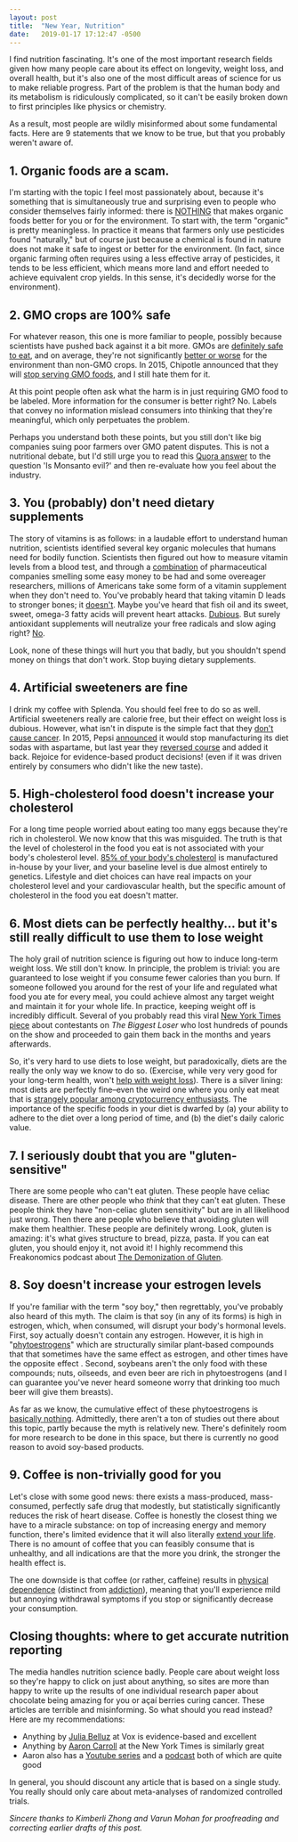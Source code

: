 ```yaml
---
layout: post
title:  "New Year, Nutrition"
date:   2019-01-17 17:12:47 -0500
---
```


I find nutrition fascinating. It's one of the most important research fields given how many people care about its effect on longevity, weight loss, and overall health, but it's also one of the most difficult areas of science for us to make reliable progress. Part of the problem is that the human body and its metabolism is ridiculously complicated, so it can't be easily broken down to first principles like physics or chemistry.

As a result, most people are wildly misinformed about some fundamental facts. Here are 9 statements that we know to be true, but that you probably weren't aware of.

<!--more-->

## 1. Organic foods are a scam.

I'm starting with the topic I feel most passionately about, because it's something that is simultaneously true and surprising even to people who consider themselves fairly informed: there is [NOTHING](https://www.vox.com/2014/7/16/5899347/organic-produce-debate-healthier-more-nutritious) that makes organic foods better for you or for the environment. To start with, the term "organic" is pretty meaningless. In practice it means that farmers only use pesticides found "naturally," but of course just because a chemical is found in nature does not make it safe to ingest or better for the environment. (In fact, since organic farming often requires using a less effective array of pesticides, it tends to be less efficient, which means more land and effort needed to achieve equivalent crop yields. In this sense, it's decidedly worse for the environment).

## 2. GMO crops are 100% safe

For whatever reason, this one is more familiar to people, possibly because scientists have pushed back against it a bit more. GMOs are [definitely safe to eat](https://www.vox.com/2014/11/3/18092736/are-gmos-safe-to-eat), and on average, they're not significantly [better or worse](https://www.vox.com/2014/11/3/18092738/are-gm-crops-good-or-bad-for-the-environment) for the environment than non-GMO crops. In 2015, Chipotle announced that they will [stop serving GMO foods](https://www.vox.com/2015/4/27/8505167/chipotle-GMOs), and I still hate them for it.

At this point people often ask what the harm is in just requiring GMO food to be labeled. More information for the consumer is better right? No. Labels that convey no information mislead consumers into thinking that they're meaningful, which only perpetuates the problem.

Perhaps you understand both these points, but you still don't like big companies suing poor farmers over GMO patent disputes. This is not a nutritional debate, but I'd still urge you to read this [Quora answer](https://www.quora.com/Is-Monsanto-evil) to the question 'Is Monsanto evil?' and then re-evaluate how you feel about the industry.

## 3. You (probably) don't need dietary supplements

The story of vitamins is as follows: in a laudable effort to understand human nutrition, scientists identified several key organic molecules that humans need for bodily function. Scientists then figured out how to measure vitamin levels from a blood test, and through a [combination](https://www.nytimes.com/2018/08/18/business/vitamin-d-michael-holick.html) of pharmaceutical companies smelling some easy money to be had and some overeager researchers, millions of Americans take some form of a vitamin supplement when they don't need to. You've probably heard that taking vitamin D leads to stronger bones; it [doesn't](https://www.vox.com/2018/10/4/17933880/vitamin-d-health-sun-diet). Maybe you've heard that fish oil and its sweet, sweet, omega-3 fatty acids will prevent heart attacks. [Dubious](https://www.vox.com/2018/11/19/18097613/benefits-fish-oil-supplements). But surely antioxidant supplements will neutralize your free radicals and slow aging right? [No](https://www.ncbi.nlm.nih.gov/pubmed/24045742).

Look, none of these things will hurt you that badly, but you shouldn't spend money on things that don't work. Stop buying dietary supplements.

## 4. Artificial sweeteners are fine

I drink my coffee with Splenda. You should feel free to do so as well. Artificial sweeteners really are calorie free, but their effect on weight loss is dubious. However, what isn't in dispute is the simple fact that they [don't cause cancer](https://www.youtube.com/watch?v=Mf82FfX-wuU). In 2015, Pepsi [announced](https://www.vox.com/2015/4/25/8494707/aspartame-dangerous) it would stop manufacturing its diet sodas with aspartame, but last year they [reversed course](https://adage.com/article/cmo-strategy/reversing-diet-pepsi-aspartame/312432/) and added it back. Rejoice for evidence-based product decisions! (even if it was driven entirely by consumers who didn't like the new taste).

## 5. High-cholesterol food doesn't increase your cholesterol

For a long time people worried about eating too many eggs because they're rich in cholesterol. We now know that this was misguided. The truth is that the level of cholesterol in the food you eat is not associated with your body's cholesterol level. [85% of your body's cholesterol](https://health.clevelandclinic.org/why-you-should-no-longer-worry-about-cholesterol-in-food/) is manufactured in-house by your liver, and your baseline level is due almost entirely to genetics. Lifestyle and diet choices can have real impacts on your cholesterol level and your cardiovascular health, but the specific amount of cholesterol in the food you eat doesn't matter.

## 6. Most diets can be perfectly healthy... but it's still really difficult to use them to lose weight

The holy grail of nutrition science is figuring out how to induce long-term weight loss. We still don't know. In principle, the problem is trivial: you are guaranteed to lose weight if you consume fewer calories than you burn. If someone followed you around for the rest of your life and regulated what food you ate for every meal, you could achieve almost any target weight and maintain it for your whole life. In practice, keeping weight off is incredibly difficult. Several of you probably read this viral [New York Times piece](https://www.nytimes.com/2016/05/02/health/biggest-loser-weight-loss.html) about contestants on *The Biggest Loser* who lost hundreds of pounds on the show and proceeded to gain them back in the months and years afterwards.

So, it's very hard to use diets to lose weight, but paradoxically, diets are the really the only way we know to do so. (Exercise, while very very good for your long-term health, won't [help with weight loss](https://www.vox.com/2016/4/28/11518804/weight-loss-exercise-myth-burn-calories)). There is a silver lining: most diets are perfectly fine–even the weird one where you only eat meat that is [strangely popular among cryptocurrency enthusiasts](https://motherboard.vice.com/en_us/article/ne74nw/inside-the-world-of-the-bitcoin-carnivores). The importance of the specific foods in your diet is dwarfed by (a) your ability to adhere to the diet over a long period of time, and (b) the diet's daily caloric value.

## 7. I seriously doubt that you are "gluten-sensitive"

There are some people who can't eat gluten. These people have celiac disease. There are other people who *think* that they can't eat gluten. These people think they have "non-celiac gluten sensitivity" but are in all likelihood just wrong. Then there are people who believe that avoiding gluten will make them healthier. These people are definitely wrong. Look, gluten is amazing: it's what gives structure to bread, pizza, pasta. If you can eat gluten, you should enjoy it, not avoid it! I highly recommend this Freakonomics podcast about [The Demonization of Gluten](http://freakonomics.com/podcast/demonization-gluten/).

## 8. Soy doesn't increase your estrogen levels

If you're familiar with the term "soy boy," then regrettably, you've probably also heard of this myth. The claim is that soy (in any of its forms) is high in estrogen, which, when consumed, will disrupt your body's hormonal levels. First, soy actually doesn't contain any estrogen. However, it is high in "[phytoestrogens](https://en.wikipedia.org/wiki/Phytoestrogen)" which are structurally similar plant-based compounds that that sometimes have the same effect as estrogen, and other times have the opposite effect . Second, soybeans aren't the only food with these compounds; nuts, oilseeds, and even beer are rich in phytoestrogens (and I can guarantee you've never heard someone worry that drinking too much beer will give them breasts).

As far as we know, the cumulative effect of these phytoestrogens is [basically nothing](https://examine.com/nutrition/is-soy-good-or-bad/). Admittedly, there aren't a ton of studies out there about this topic, partly because the myth is relatively new. There's definitely room for more research to be done in this space, but there is currently no good reason to avoid soy-based products.

## 9. Coffee is non-trivially good for you

Let's close with some good news: there exists a mass-produced, mass-consumed, perfectly safe drug that modestly, but statistically significantly reduces the risk of heart disease. Coffee is honestly the closest thing we have to a miracle substance: on top of increasing energy and memory function, there's limited evidence that it will also literally [extend your life](https://www.youtube.com/watch?v=ly1NjibK79U). There is no amount of coffee that you can feasibly consume that is unhealthy, and all indications are that the more you drink, the stronger the health effect is.

The one downside is that coffee (or rather, caffeine) results in [physical dependence](https://en.wikipedia.org/wiki/Physical_dependence) (distinct from [addiction](https://en.wikipedia.org/wiki/Addiction)), meaning that you'll experience mild but annoying withdrawal symptoms if you stop or significantly decrease your consumption.

## Closing thoughts: where to get accurate nutrition reporting

The media handles nutrition science badly. People care about weight loss so they're happy to click on just about anything, so sites are more than happy to write up the results of one individual research paper about chocolate being amazing for you or açaí berries curing cancer. These articles are terrible and misinforming. So what should you read instead? Here are my recommendations:

 * Anything by [Julia Belluz](https://www.vox.com/authors/julia-belluz) at Vox is evidence-based and excellent
 * Anything by [Aaron Carroll](https://www.nytimes.com/by/aaron-e-carroll) at the New York Times is similarly great
 * Aaron also has a [Youtube series](https://www.youtube.com/user/thehealthcaretriage) and a [podcast](https://itunes.apple.com/us/podcast/healthcare-triage-podcast/id999134849?mt=2) both of which are quite good


In general, you should discount any article that is based on a single study. You really should only care about meta-analyses of randomized controlled trials.

*Sincere thanks to Kimberli Zhong and Varun Mohan for proofreading and correcting earlier drafts of this post.*

